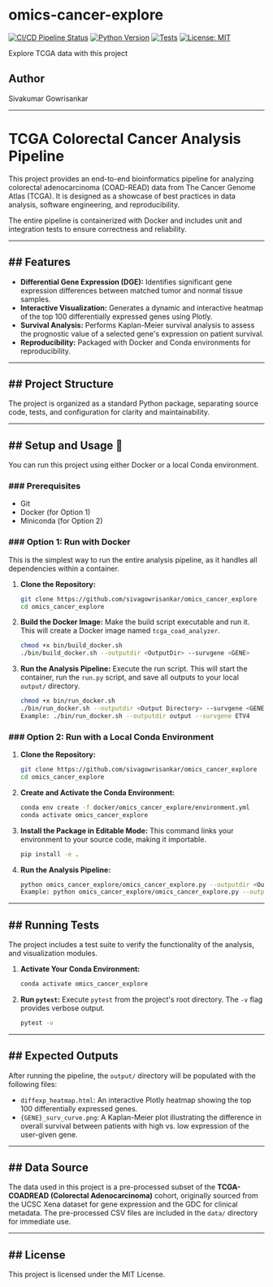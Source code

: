 # omics-cancer-explore
[![CI/CD Pipeline Status](https://github.com/sivagowrisankar/omics-cancer-explore/actions/workflows/ci-cd-pipeline.yml/badge.svg)](https://github.com/sivagowrisankar/omics-cancer-explore/actions)
[![Python Version](https://img.shields.io/badge/python-3.9%2B-blue.svg)](https://www.python.org/downloads/)
[![Tests](https://img.shields.io/badge/tests-passing-brightgreen.svg)](https://docs.pytest.org/en/stable/)
[![License: MIT](https://img.shields.io/badge/License-MIT-yellow.svg)](https://opensource.org/licenses/MIT)

Explore TCGA data with this project

## Author
Sivakumar Gowrisankar

---
# TCGA Colorectal Cancer Analysis Pipeline

This project provides an end-to-end bioinformatics pipeline for analyzing colorectal adenocarcinoma (COAD-READ) data from The Cancer Genome Atlas (TCGA). It is designed as a showcase of best practices in data analysis, software engineering, and reproducibility.

The entire pipeline is containerized with Docker and includes unit and integration tests to ensure correctness and reliability.

***

## ## Features

* **Differential Gene Expression (DGE):** Identifies significant gene expression differences between matched tumor and normal tissue samples.
* **Interactive Visualization:** Generates a dynamic and interactive heatmap of the top 100 differentially expressed genes using Plotly.
* **Survival Analysis:** Performs Kaplan-Meier survival analysis to assess the prognostic value of a selected gene's expression on patient survival.
* **Reproducibility:** Packaged with Docker and Conda environments for reproducibility.

***

## ## Project Structure

The project is organized as a standard Python package, separating source code, tests, and configuration for clarity and maintainability.

***

## ## Setup and Usage 🚀

You can run this project using either Docker or a local Conda environment.

### ### Prerequisites

* Git
* Docker (for Option 1)
* Miniconda (for Option 2)

### ### Option 1: Run with Docker

This is the simplest way to run the entire analysis pipeline, as it handles all dependencies within a container.

1.  **Clone the Repository:**
    ```bash
    git clone https://github.com/sivagowrisankar/omics_cancer_explore
    cd omics_cancer_explore
    ```

2.  **Build the Docker Image:**
    Make the build script executable and run it. This will create a Docker image named `tcga_coad_analyzer`.
    ```bash
    chmod +x bin/build_docker.sh
    ./bin/build_docker.sh --outputdir <OutputDir> --survgene <GENE>
    ```

3.  **Run the Analysis Pipeline:**
    Execute the run script. This will start the container, run the `run.py` script, and save all outputs to your local `output/` directory.
    ```bash
    chmod +x bin/run_docker.sh
    ./bin/run_docker.sh --outputdir <Output Directory> --survgene <GENE>
    Example: ./bin/run_docker.sh --outputdir output --survgene ETV4
    ```

### ### Option 2: Run with a Local Conda Environment

1.  **Clone the Repository:**
    ```bash
    git clone https://github.com/sivagowrisankar/omics_cancer_explore
    cd omics_cancer_explore
    ```

2.  **Create and Activate the Conda Environment:**
    ```bash
    conda env create -f docker/omics_cancer_explore/environment.yml
    conda activate omics_cancer_explore
    ```

3.  **Install the Package in Editable Mode:**
    This command links your environment to your source code, making it importable.
    ```bash
    pip install -e .
    ```

4.  **Run the Analysis Pipeline:**
    ```bash
    python omics_cancer_explore/omics_cancer_explore.py --outputdir <Output Directory> --survgene <GENE>
    Example: python omics_cancer_explore/omics_cancer_explore.py --outputdir output --survgene ETV4
    ```

***

## ## Running Tests

The project includes a test suite to verify the functionality of the analysis, and visualization modules.

1.  **Activate Your Conda Environment:**
    ```bash
    conda activate omics_cancer_explore
    ```

2.  **Run `pytest`:**
    Execute `pytest` from the project's root directory. The `-v` flag provides verbose output.
    ```bash
    pytest -v
    ```

***

## ## Expected Outputs

After running the pipeline, the `output/` directory will be populated with the following files:

* `diffexp_heatmap.html`: An interactive Plotly heatmap showing the top 100 differentially expressed genes.
* `{GENE}_surv_curve.png`: A Kaplan-Meier plot illustrating the difference in overall survival between patients with high vs. low expression of the user-given gene.

***

## ## Data Source

The data used in this project is a pre-processed subset of the **TCGA-COADREAD (Colorectal Adenocarcinoma)** cohort, originally sourced from the UCSC Xena dataset for gene expression and the GDC for clinical metadata. The pre-processed CSV files are included in the `data/` directory for immediate use.

***

## ## License

This project is licensed under the MIT License.
